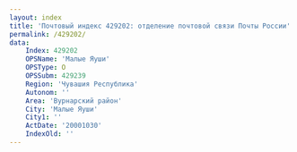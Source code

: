 ```yaml
---
layout: index
title: 'Почтовый индекс 429202: отделение почтовой связи Почты России'
permalink: /429202/
data:
    Index: 429202
    OPSName: 'Малые Яуши'
    OPSType: О
    OPSSubm: 429239
    Region: 'Чувашия Республика'
    Autonom: ''
    Area: 'Вурнарский район'
    City: 'Малые Яуши'
    City1: ''
    ActDate: '20001030'
    IndexOld: ''
---
```

